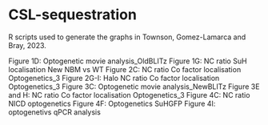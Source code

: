 # CSL-sequestration

R scripts used to generate the graphs in Townson, Gomez-Lamarca and Bray, 2023.

Figure 1D: Optogenetic movie analysis_OldBLITz
Figure 1G: NC ratio SuH localisation New NBM vs WT
Figure 2C: NC ratio Co factor localisation Optogenetics_3
Figure 2G-I: Halo NC ratio Co factor localisation Optogenetics_3
Figure 3C: Optogenetic movie analysis_NewBLITz
Figure 3E and H: NC ratio Co factor localisation Optogenetics_3
Figure 4C: NC ratio NICD optogenetics
Figure 4F: Optogenetics SuHGFP
Figure 4I: optogenetivs qPCR analysis
